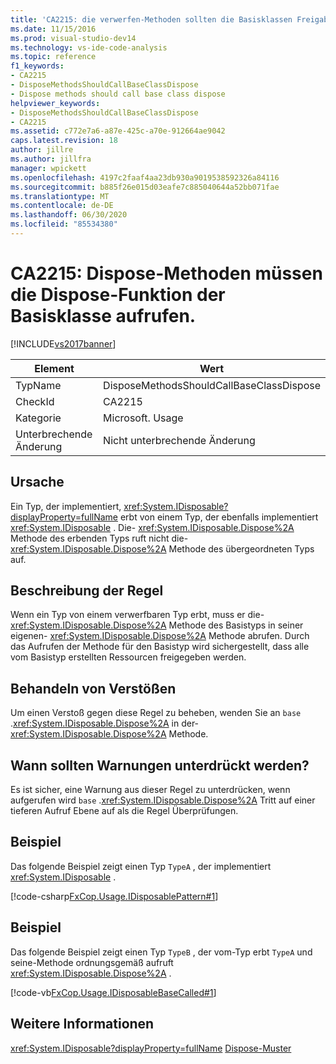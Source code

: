 ```yaml
---
title: 'CA2215: die verwerfen-Methoden sollten die Basisklassen Freigabe abrufen | Microsoft-Dokumentation'
ms.date: 11/15/2016
ms.prod: visual-studio-dev14
ms.technology: vs-ide-code-analysis
ms.topic: reference
f1_keywords:
- CA2215
- DisposeMethodsShouldCallBaseClassDispose
- Dispose methods should call base class dispose
helpviewer_keywords:
- DisposeMethodsShouldCallBaseClassDispose
- CA2215
ms.assetid: c772e7a6-a87e-425c-a70e-912664ae9042
caps.latest.revision: 18
author: jillre
ms.author: jillfra
manager: wpickett
ms.openlocfilehash: 4197c2faaf4aa23db930a9019538592326a84116
ms.sourcegitcommit: b885f26e015d03eafe7c885040644a52bb071fae
ms.translationtype: MT
ms.contentlocale: de-DE
ms.lasthandoff: 06/30/2020
ms.locfileid: "85534380"
---
```

# <a name="ca2215-dispose-methods-should-call-base-class-dispose"></a>CA2215: Dispose-Methoden müssen die Dispose-Funktion der Basisklasse aufrufen.
[!INCLUDE[vs2017banner](../includes/vs2017banner.md)]

|Element|Wert|
|-|-|
|TypName|DisposeMethodsShouldCallBaseClassDispose|
|CheckId|CA2215|
|Kategorie|Microsoft. Usage|
|Unterbrechende Änderung|Nicht unterbrechende Änderung|

## <a name="cause"></a>Ursache
 Ein Typ, der implementiert, <xref:System.IDisposable?displayProperty=fullName> erbt von einem Typ, der ebenfalls implementiert <xref:System.IDisposable> . Die- <xref:System.IDisposable.Dispose%2A> Methode des erbenden Typs ruft nicht die- <xref:System.IDisposable.Dispose%2A> Methode des übergeordneten Typs auf.

## <a name="rule-description"></a>Beschreibung der Regel
 Wenn ein Typ von einem verwerfbaren Typ erbt, muss er die- <xref:System.IDisposable.Dispose%2A> Methode des Basistyps in seiner eigenen- <xref:System.IDisposable.Dispose%2A> Methode abrufen. Durch das Aufrufen der Methode für den Basistyp wird sichergestellt, dass alle vom Basistyp erstellten Ressourcen freigegeben werden.

## <a name="how-to-fix-violations"></a>Behandeln von Verstößen
 Um einen Verstoß gegen diese Regel zu beheben, wenden Sie an `base` .<xref:System.IDisposable.Dispose%2A> in der- <xref:System.IDisposable.Dispose%2A> Methode.

## <a name="when-to-suppress-warnings"></a>Wann sollten Warnungen unterdrückt werden?
 Es ist sicher, eine Warnung aus dieser Regel zu unterdrücken, wenn aufgerufen wird `base` .<xref:System.IDisposable.Dispose%2A> Tritt auf einer tieferen Aufruf Ebene auf als die Regel Überprüfungen.

## <a name="example"></a>Beispiel
 Das folgende Beispiel zeigt einen Typ `TypeA` , der implementiert <xref:System.IDisposable> .

 [!code-csharp[FxCop.Usage.IDisposablePattern#1](../snippets/csharp/VS_Snippets_CodeAnalysis/FxCop.Usage.IDisposablePattern/cs/FxCop.Usage.IDisposablePattern.cs#1)]

## <a name="example"></a>Beispiel
 Das folgende Beispiel zeigt einen Typ `TypeB` , der vom-Typ erbt `TypeA` und seine-Methode ordnungsgemäß aufruft <xref:System.IDisposable.Dispose%2A> .

 [!code-vb[FxCop.Usage.IDisposableBaseCalled#1](../snippets/visualbasic/VS_Snippets_CodeAnalysis/FxCop.Usage.IDisposableBaseCalled/vb/FxCop.Usage.IDisposableBaseCalled.vb#1)]

## <a name="see-also"></a>Weitere Informationen
 <xref:System.IDisposable?displayProperty=fullName> [Dispose-Muster](https://msdn.microsoft.com/library/31a6c13b-d6a2-492b-9a9f-e5238c983bcb)
